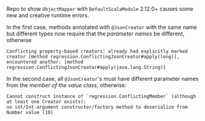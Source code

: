 Repo to show `ObjectMapper` with `DefaultScalaModule` 2.12.0+ causes some new and creative runtime errors.

In the first case, methods annotated with `@JsonCreator` with the same name but different types now require that the _parameter names_ be different, otherwise 

    Conflicting property-based creators: already had explicitly marked creator [method regression.ConflictingJsonCreator#apply(long)],
    encountered another: [method regression.ConflictingJsonCreator#apply(java.lang.String)]

In the second case, all `@JsonCreator`'s must have different parameter names from the _member of the value class_, otherwise:

    Cannot construct instance of `regression.ConflictingMember` (although at least one Creator exists):
    no int/Int-argument constructor/factory method to deserialize from Number value (10)
